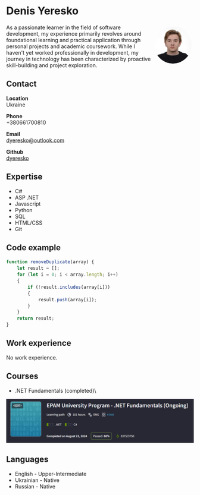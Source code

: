 # Denis Yeresko
<img style="float:right;border-radius:50%;width:100px;padding:6px" src="my-photo.png" />
As a passionate learner in the field of software development, my
experience primarily revolves around foundational learning and
practical application through personal projects and academic
coursework. While I haven't yet worked professionally in
development, my journey in technology has been characterized
by proactive skill-building and project exploration.

## Contact
**Location**\
Ukraine

**Phone**\
+380661700810

**Email**\
dyeresko@outlook.com

**Github**\
[dyeresko](https://github.com/dyeresko)

## Expertise
- C#
- ASP .NET
- Javascript
- Python
- SQL
- HTML/CSS
- Git

## Code example

```js
function removeDuplicate(array) {
    let result = [];
    for (let i = 0; i < array.length; i++)
    {
        if (!result.includes(array[i]))
        {
            result.push(array[i]);
        }
    }
    return result;
}
```

## Work experience
No work experience.


## Courses
- .NET Fundamentals (completed)\
<img style="width:600px;" src="EPAM.png" />

## Languages
- English - Upper-Intermediate
- Ukrainian - Native
- Russian - Native

